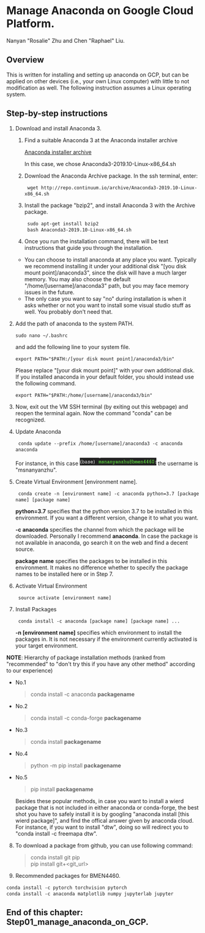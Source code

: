 # Manage Anaconda on Google Cloud Platform.
Nanyan "Rosalie" Zhu and Chen "Raphael" Liu.

## Overview
This is written for installing and setting up anaconda on GCP, but can be applied on other devices (i.e., your own Linux computer) with little to not modification as well. The following instruction assumes a Linux operating system.

## Step-by-step instructions
1. Download and install Anaconda 3.
    1. Find a suitable Anaconda 3 at the Anaconda installer archive

        [Anaconda installer archive](https://repo.continuum.io/archive/)

        In this case, we chose Anaconda3-2019.10-Linux-x86_64.sh

    2. Download the Anaconda Archive package. In the ssh terminal, enter:

            wget http://repo.continuum.io/archive/Anaconda3-2019.10-Linux-x86_64.sh

    3. Install the package "bzip2", and install Anaconda 3 with the Archive package.

            sudo apt-get install bzip2
            bash Anaconda3-2019.10-Linux-x86_64.sh
    4. Once you run the installation command, there will be text instructions that guide you through the installation.
    * You can choose to install anaconda at any place you want. Typically we recommend installing it under your additional disk "[you disk mount point]/anaconda3", since the disk will have a much larger memory. You may also choose the default "/home/[username]/anaconda3" path, but you may face memory issues in the future.
    * The only case you want to say "no" during installation is when it asks whether or not you want to install some visual studio stuff as well. You probably don't need that.

2. Add the path of anaconda to the system PATH.
    ```
    sudo nano ~/.bashrc
    ```
    and add the following line to your system file.
    ```
    export PATH="$PATH:/[your disk mount point]/anaconda3/bin"
    ```
    
    Please replace "[your disk mount point]" with your own additional disk. If you installed anaconda in your default folder, you should instead use the following command.
    ```
    export PATH="$PATH:/home/[username]/anaconda3/bin"
    ```

3. Now, exit out the VM SSH terminal (by exiting out this webpage) and reopen the terminal again. Now the command "conda" can be recognized.

4. Update Anaconda

        conda update --prefix /home/[username]/anaconda3 -c anaconda anaconda
    For instance, in this case <img src="/Step01_manage_anaconda_on_GCP/Images/user_name.png" alt="username" width="200px" height="20px"> the username is "msnanyanzhu". 

5. Create Virtual Environment [environment name].

        conda create -n [environment name] -c anaconda python=3.7 [package name] [package name]

    **python=3.7** specifies that the python version 3.7 to be installed in this environment. If you want a different version, change it to what you want.

    **-c anaconda** specifies the channel from which the package will be downloaded. Personally I recommend **anaconda**. In case the package is not available in anaconda, go search it on the web and find a decent source.

    **package name** specifies the packages to be installed in this environment. It makes no difference whether to specify the package names to be installed here or in Step 7.

6. Activate Virtual Environment

        source activate [environment name]

7. Install Packages

        conda install -c anaconda [package name] [package name] ...

    **-n [environment name]** specifies which environment to install the packages in. It is not necessary if the environment currently activated is your target environment.
  
  **NOTE**: Hierarchy of package installation methods (ranked from "recommended" to "don't try this if you have any other method" according to our experience)
  - No.1
      > conda install -c anaconda **packagename**

  - No.2
      > conda install -c conda-forge **packagename**

  - No.3
      > conda install **packagename**

  - No.4
      > python -m pip install **packagename**

  - No.5
      > pip install **packagename**
  
    Besides these popular methods, in case you want to install a wierd package that is not included in either anaconda or conda-forge, the best shot you have to safely install it is by googling "anaconda install [this wierd package]", and find the offical answer given by anaconda cloud. For instance, if you want to install "dtw", doing so will redirect you to "conda install -c freemapa dtw".

8. To download a package from github, you can use following command:
      > conda install git pip<br/>
      > pip install git+<git_url>

9. Recommended packages for BMEN4460.
```
conda install -c pytorch torchvision pytorch
conda install -c anaconda matplotlib numpy jupyterlab jupyter
```


## End of this chapter: Step01_manage_anaconda_on_GCP.

